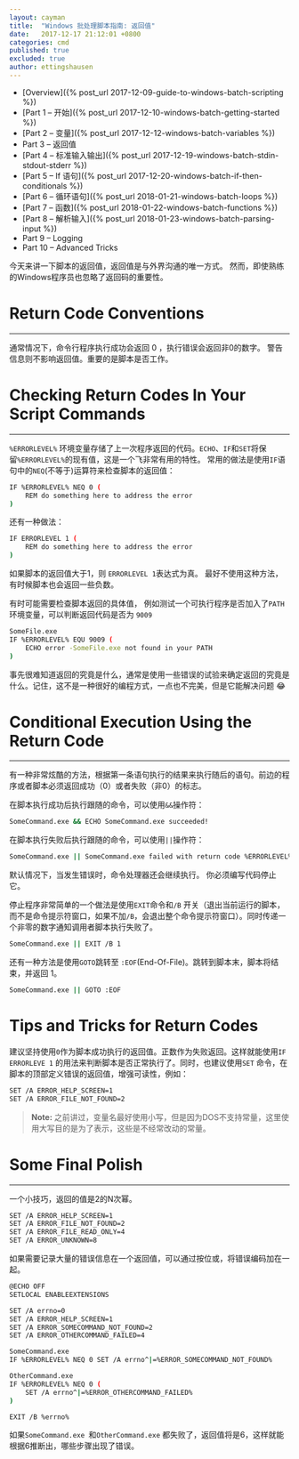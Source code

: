 ```yaml
---
layout: cayman
title:  "Windows 批处理脚本指南: 返回值"
date:   2017-12-17 21:12:01 +0800
categories: cmd
published: true
excluded: true
author: ettingshausen
--- 
```


>
+ [Overview]({% post_url 2017-12-09-guide-to-windows-batch-scripting %})
+ [Part 1 – 开始]({% post_url 2017-12-10-windows-batch-getting-started %})
+ [Part 2 – 变量]({% post_url 2017-12-12-windows-batch-variables %})
+ Part 3 – 返回值
+ [Part 4 – 标准输入输出]({% post_url 2017-12-19-windows-batch-stdin-stdout-stderr %})
+ [Part 5 – If 语句]({% post_url 2017-12-20-windows-batch-if-then-conditionals %})
+ [Part 6 – 循环语句]({% post_url 2018-01-21-windows-batch-loops %})
+ [Part 7 – 函数]({% post_url 2018-01-22-windows-batch-functions %})
+ [Part 8 – 解析输入]({% post_url 2018-01-23-windows-batch-parsing-input %})
+ Part 9 – Logging
+ Part 10 – Advanced Tricks  
 


今天来讲一下脚本的返回值，返回值是与外界沟通的唯一方式。 然而，即使熟练的Windows程序员也忽略了返回码的重要性。


# Return Code Conventions
---
通常情况下，命令行程序执行成功会返回 0 ，执行错误会返回非0的数字。 警告信息则不影响返回值。重要的是脚本是否工作。 


# Checking Return Codes In Your Script Commands
---
`%ERRORLEVEL%` 环境变量存储了上一次程序返回的代码。`ECHO`、`IF`和`SET`将保留`%ERRORLEVEL%`的现有值，这是一个飞非常有用的特性。 
常用的做法是使用`IF`语句中的`NEQ`(不等于)运算符来检查脚本的返回值：
```bash
IF %ERRORLEVEL% NEQ 0 (
    REM do something here to address the error
)
```  

还有一种做法：
```bash
IF ERRORLEVEL 1 (
    REM do something here to address the error
)
```
如果脚本的返回值大于1，则 `ERRORLEVEL 1`表达式为真。 最好不使用这种方法，有时候脚本也会返回一些负数。

有时可能需要检查脚本返回的具体值， 例如测试一个可执行程序是否加入了`PATH`环境变量，可以判断返回代码是否为 `9009`
```bash
SomeFile.exe
IF %ERRORLEVEL% EQU 9009 (
    ECHO error -SomeFile.exe not found in your PATH
)
```
事先很难知道返回的究竟是什么，通常是使用一些错误的试验来确定返回的究竟是什么。记住，这不是一种很好的编程方式，一点也不完美，但是它能解决问题 :joy: 

# Conditional Execution Using the Return Code
---
有一种非常炫酷的方法，根据第一条语句执行的结果来执行随后的语句。前边的程序或者脚本必须返回成功（0）或者失败（非0）的标志。

在脚本执行成功后执行跟随的命令，可以使用`&&`操作符：
```bash
SomeCommand.exe && ECHO SomeCommand.exe succeeded!
``` 
在脚本执行失败后执行跟随的命令，可以使用`||`操作符：
```bash
SomeCommand.exe || SomeCommand.exe failed with return code %ERRORLEVEL%
```  

默认情况下，当发生错误时，命令处理器还会继续执行。 你必须编写代码停止它。 

停止程序非常简单的一个做法是使用`EXIT`命令和`/B` 开关（退出当前运行的脚本，而不是命令提示符窗口，如果不加`/B`，会退出整个命令提示符窗口）。同时传递一个非零的数字通知调用者脚本执行失败了。
 ```bash
 SomeCommand.exe || EXIT /B 1
 ```

还有一种方法是使用`GOTO`跳转至 `:EOF`(End-Of-File)。跳转到脚本末，脚本将结束，并返回 1。
```bash
SomeCommand.exe || GOTO :EOF
``` 

# Tips and Tricks for Return Codes
建议坚持使用`0`作为脚本成功执行的返回值。正数作为失败返回。这样就能使用`IF ERRORLEVE 1` 的用法来判断脚本是否正常执行了。同时，也建议使用`SET` 命令，在脚本的顶部定义错误的返回值，增强可读性，例如：
```bash
SET /A ERROR_HELP_SCREEN=1
SET /A ERROR_FILE_NOT_FOUND=2
``` 
>**Note:** 之前讲过，变量名最好使用小写，但是因为DOS不支持常量，这里使用大写目的是为了表示，这些是不经常改动的常量。 


# Some Final Polish
---
一个小技巧，返回的值是2的N次幂。
```bash
SET /A ERROR_HELP_SCREEN=1
SET /A ERROR_FILE_NOT_FOUND=2
SET /A ERROR_FILE_READ_ONLY=4
SET /A ERROR_UNKNOWN=8
``` 
如果需要记录大量的错误信息在一个返回值，可以通过按位或，将错误编码加在一起。

```bash
@ECHO OFF
SETLOCAL ENABLEEXTENSIONS

SET /A errno=0
SET /A ERROR_HELP_SCREEN=1
SET /A ERROR_SOMECOMMAND_NOT_FOUND=2
SET /A ERROR_OTHERCOMMAND_FAILED=4

SomeCommand.exe
IF %ERRORLEVEL% NEQ 0 SET /A errno^|=%ERROR_SOMECOMMAND_NOT_FOUND%

OtherCommand.exe
IF %ERRORLEVEL% NEQ 0 (
    SET /A errno^|=%ERROR_OTHERCOMMAND_FAILED%
)

EXIT /B %errno%

``` 

如果`SomeCommand.exe `和`OtherCommand.exe` 都失败了，返回值将是6，这样就能根据6推断出，哪些步骤出现了错误。